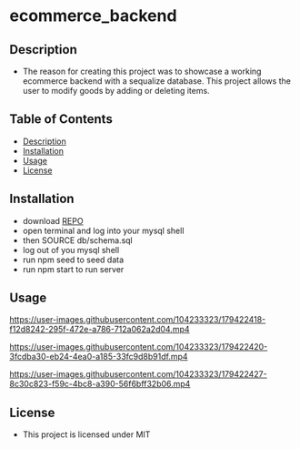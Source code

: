# ecommerce_backend

## Description

- The reason for creating this project was to showcase a working ecommerce backend with a sequalize database. This project allows the user to modify goods by adding or deleting items.

## Table of Contents

- [Description](#description)
- [Installation](#installation)
- [Usage](#usage)
- [License](#license)

## Installation

- download [REPO](https://github.com/jjtalamonti/ecommerce_backend)
- open terminal and log into your mysql shell
- then SOURCE db/schema.sql
- log out of you mysql shell
- run npm seed to seed data
- run npm start to run server

## Usage


https://user-images.githubusercontent.com/104233323/179422418-f12d8242-295f-472e-a786-712a062a2d04.mp4



https://user-images.githubusercontent.com/104233323/179422420-3fcdba30-eb24-4ea0-a185-33fc9d8b91df.mp4



https://user-images.githubusercontent.com/104233323/179422427-8c30c823-f59c-4bc8-a390-56f6bff32b06.mp4




## License

- This project is licensed under MIT
